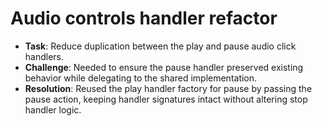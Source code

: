 # Audio controls handler refactor

- **Task**: Reduce duplication between the play and pause audio click handlers.
- **Challenge**: Needed to ensure the pause handler preserved existing behavior while delegating to the shared implementation.
- **Resolution**: Reused the play handler factory for pause by passing the pause action, keeping handler signatures intact without altering stop handler logic.
